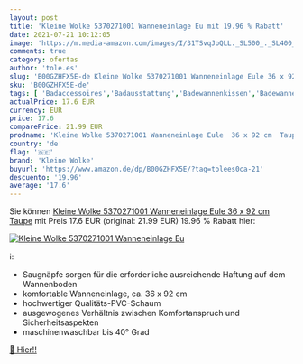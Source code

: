 ```yaml
---
layout: post
title: 'Kleine Wolke 5370271001 Wanneneinlage Eu mit 19.96 % Rabatt'
date: 2021-07-21 10:12:05
image: 'https://m.media-amazon.com/images/I/31TSvqJoQLL._SL500_._SL400_.jpg'
comments: true
category: ofertas
author: 'tole.es'
slug: 'B00GZHFX5E-de Kleine Wolke 5370271001 Wanneneinlage Eule 36 x 92 cm Taupe'
sku: 'B00GZHFX5E-de'
tags: [ 'Badaccessoires','Badausstattung','Badewannenkissen','Badewannenzubehör','Küche, Haushalt & Wohnen','kleine wolke', ]
actualPrice: 17.6 EUR
currency: EUR
price: 17.6
comparePrice: 21.99 EUR
prodname: 'Kleine Wolke 5370271001 Wanneneinlage Eule  36 x 92 cm  Taupe'
country: 'de'
flag: '🇩🇪'
brand: 'Kleine Wolke'
buyurl: 'https://www.amazon.de/dp/B00GZHFX5E/?tag=tolees0ca-21'
descuento: '19.96'
average: '17.6'
---
```


Sie können [Kleine Wolke 5370271001 Wanneneinlage Eule  36 x 92 cm  Taupe](https://www.amazon.de/dp/B00GZHFX5E/?tag=tolees0ca-21) mit Preis 17.6 EUR (original: 21.99 EUR) 19.96 % Rabatt hier:

[![Kleine Wolke 5370271001 Wanneneinlage Eu](https://m.media-amazon.com/images/I/31TSvqJoQLL._SL500_._SL400_.jpg)](https://www.amazon.de/dp/B00GZHFX5E/?tag=tolees0ca-21)

ℹ️:

- Saugnäpfe sorgen für die erforderliche ausreichende Haftung auf dem Wannenboden
- komfortable Wanneneinlage, ca. 36 x 92 cm
- hochwertiger Qualitäts-PVC-Schaum
- ausgewogenes Verhältnis zwischen Komfortanspruch und Sicherheitsaspekten
- maschinenwaschbar bis 40° Grad

[🛒 Hier!!](https://www.amazon.de/dp/B00GZHFX5E/?tag=tolees0ca-21)
